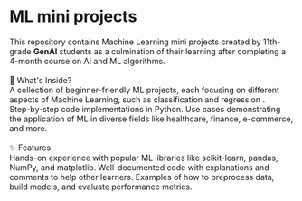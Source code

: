 # ML mini projects
This repository contains Machine Learning mini projects created by 11th-grade **GenAI** students as a culmination of their learning after completing a 4-month course on AI and ML algorithms. 
<br>
<br>
📂 What's Inside?
<br>
A collection of beginner-friendly ML projects, each focusing on different aspects of Machine Learning, such as classification and regression .
<br>
Step-by-step code implementations in Python.
Use cases demonstrating the application of ML in diverse fields like healthcare, finance, e-commerce, and more.
<br>
<br>
✨ Features
<br>
Hands-on experience with popular ML libraries like scikit-learn, pandas, NumPy, and matplotlib.
Well-documented code with explanations and comments to help other learners.
Examples of how to preprocess data, build models, and evaluate performance metrics.
